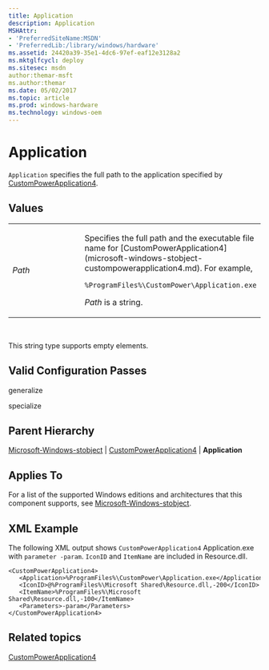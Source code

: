 ```yaml
---
title: Application
description: Application
MSHAttr:
- 'PreferredSiteName:MSDN'
- 'PreferredLib:/library/windows/hardware'
ms.assetid: 24420a39-35e1-4dc6-97ef-eaf12e3128a2
ms.mktglfcycl: deploy
ms.sitesec: msdn
author:themar-msft
ms.author:themar
ms.date: 05/02/2017
ms.topic: article
ms.prod: windows-hardware
ms.technology: windows-oem
---
```


# Application


`Application` specifies the full path to the application specified by [CustomPowerApplication4](microsoft-windows-stobject-custompowerapplication4.md).

## Values


<table>
<colgroup>
<col width="50%" />
<col width="50%" />
</colgroup>
<tbody>
<tr class="odd">
<td><p><em>Path</em></p></td>
<td><p>Specifies the full path and the executable file name for [CustomPowerApplication4](microsoft-windows-stobject-custompowerapplication4.md). For example,</p>
<pre class="syntax" space="preserve"><code>%ProgramFiles%\CustomPower\Application.exe</code></pre>
<p><em>Path</em> is a string.</p></td>
</tr>
</tbody>
</table>

 

This string type supports empty elements.

## Valid Configuration Passes


generalize

specialize

## Parent Hierarchy


[Microsoft-Windows-stobject](microsoft-windows-stobject.md) | [CustomPowerApplication4](microsoft-windows-stobject-custompowerapplication4.md) | **Application**

## Applies To


For a list of the supported Windows editions and architectures that this component supports, see [Microsoft-Windows-stobject](microsoft-windows-stobject.md).

## XML Example


The following XML output shows `CustomPowerApplication4` Application.exe with `parameter -param`. `IconID` and `ItemName` are included in Resource.dll.

```
<CustomPowerApplication4>
   <Application>%ProgramFiles%\CustomPower\Application.exe</Application>
   <IconID>@%ProgramFiles%\Microsoft Shared\Resource.dll,-200</IconID>
   <ItemName>%ProgramFiles%\Microsoft Shared\Resource.dll,-100</ItemName>
   <Parameters>-param</Parameters>
</CustomPowerApplication4>
```

## Related topics


[CustomPowerApplication4](microsoft-windows-stobject-custompowerapplication4.md)

 

 







